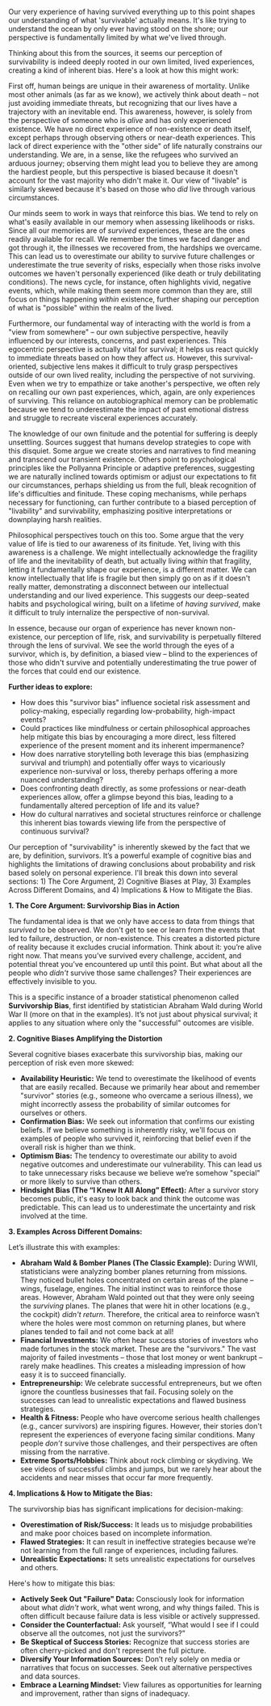 Our very experience of having survived everything up to this point shapes our understanding of what 'survivable' actually means. It's like trying to understand the ocean by only ever having stood on the shore; our perspective is fundamentally limited by what we've lived through.

Thinking about this from the sources, it seems our perception of survivability is indeed deeply rooted in our own limited, lived experiences, creating a kind of inherent bias. Here's a look at how this might work:

First off, human beings are unique in their awareness of mortality. Unlike most other animals (as far as we know), we actively think about death – not just avoiding immediate threats, but recognizing that our lives have a trajectory with an inevitable end. This awareness, however, is solely from the perspective of someone who is _alive_ and has only experienced existence. We have no direct experience of non-existence or death itself, except perhaps through observing others or near-death experiences. This lack of direct experience with the "other side" of life naturally constrains our understanding. We are, in a sense, like the refugees who survived an arduous journey; observing them might lead you to believe they are among the hardiest people, but this perspective is biased because it doesn't account for the vast majority who didn't make it. Our view of "livable" is similarly skewed because it's based on those who _did_ live through various circumstances.

Our minds seem to work in ways that reinforce this bias. We tend to rely on what's easily available in our memory when assessing likelihoods or risks. Since all our memories are of _survived_ experiences, these are the ones readily available for recall. We remember the times we faced danger and got through it, the illnesses we recovered from, the hardships we overcame. This can lead us to overestimate our ability to survive future challenges or underestimate the true severity of risks, especially when those risks involve outcomes we haven't personally experienced (like death or truly debilitating conditions). The news cycle, for instance, often highlights vivid, negative events, which, while making them seem more common than they are, still focus on things happening _within_ existence, further shaping our perception of what is "possible" within the realm of the lived.

Furthermore, our fundamental way of interacting with the world is from a "view from somewhere" – our own subjective perspective, heavily influenced by our interests, concerns, and past experiences. This egocentric perspective is actually vital for survival; it helps us react quickly to immediate threats based on how they affect _us_. However, this survival-oriented, subjective lens makes it difficult to truly grasp perspectives outside of our own lived reality, including the perspective of not surviving. Even when we try to empathize or take another's perspective, we often rely on recalling our own past experiences, which, again, are only experiences of surviving. This reliance on autobiographical memory can be problematic because we tend to underestimate the impact of past emotional distress and struggle to recreate visceral experiences accurately.

The knowledge of our own finitude and the potential for suffering is deeply unsettling. Sources suggest that humans develop strategies to cope with this disquiet. Some argue we create stories and narratives to find meaning and transcend our transient existence. Others point to psychological principles like the Pollyanna Principle or adaptive preferences, suggesting we are naturally inclined towards optimism or adjust our expectations to fit our circumstances, perhaps shielding us from the full, bleak recognition of life's difficulties and finitude. These coping mechanisms, while perhaps necessary for functioning, can further contribute to a biased perception of "livability" and survivability, emphasizing positive interpretations or downplaying harsh realities.

Philosophical perspectives touch on this too. Some argue that the very value of life is tied to our awareness of its finitude. Yet, living with this awareness is a challenge. We might intellectually acknowledge the fragility of life and the inevitability of death, but actually living _within_ that fragility, letting it fundamentally shape our experience, is a different matter. We can know intellectually that life is fragile but then simply go on as if it doesn't really matter, demonstrating a disconnect between our intellectual understanding and our lived experience. This suggests our deep-seated habits and psychological wiring, built on a lifetime of _having survived_, make it difficult to truly internalize the perspective of non-survival.

In essence, because our organ of experience has never known non-existence, our perception of life, risk, and survivability is perpetually filtered through the lens of survival. We see the world through the eyes of a survivor, which is, by definition, a biased view – blind to the experiences of those who didn't survive and potentially underestimating the true power of the forces that could end our existence.

**Further ideas to explore:**

- How does this "survivor bias" influence societal risk assessment and policy-making, especially regarding low-probability, high-impact events?
- Could practices like mindfulness or certain philosophical approaches help mitigate this bias by encouraging a more direct, less filtered experience of the present moment and its inherent impermanence?
- How does narrative storytelling both leverage this bias (emphasizing survival and triumph) and potentially offer ways to vicariously experience non-survival or loss, thereby perhaps offering a more nuanced understanding?
- Does confronting death directly, as some professions or near-death experiences allow, offer a glimpse beyond this bias, leading to a fundamentally altered perception of life and its value?
- How do cultural narratives and societal structures reinforce or challenge this inherent bias towards viewing life from the perspective of continuous survival?

Our perception of "survivability" is inherently skewed by the fact that we are, by definition, survivors. It’s a powerful example of cognitive bias and highlights the limitations of drawing conclusions about probability and risk based solely on personal experience. I'll break this down into several sections: 1) The Core Argument, 2) Cognitive Biases at Play, 3) Examples Across Different Domains, and 4) Implications & How to Mitigate the Bias.

**1. The Core Argument: Survivorship Bias in Action**

The fundamental idea is that we only have access to data from things that *survived* to be observed. We don't get to see or learn from the events that led to failure, destruction, or non-existence. This creates a distorted picture of reality because it excludes crucial information.  Think about it: you’re alive right now. That means you’ve survived every challenge, accident, and potential threat you’ve encountered up until this point. But what about all the people who *didn't* survive those same challenges? Their experiences are effectively invisible to you.

This is a specific instance of a broader statistical phenomenon called **Survivorship Bias**, first identified by statistician Abraham Wald during World War II (more on that in the examples). It’s not just about physical survival; it applies to any situation where only the "successful" outcomes are visible.

**2. Cognitive Biases Amplifying the Distortion**

Several cognitive biases exacerbate this survivorship bias, making our perception of risk even more skewed:

* **Availability Heuristic:** We tend to overestimate the likelihood of events that are easily recalled. Because we primarily hear about and remember "survivor" stories (e.g., someone who overcame a serious illness), we might incorrectly assess the probability of similar outcomes for ourselves or others.
* **Confirmation Bias:**  We seek out information that confirms our existing beliefs. If we believe something is inherently risky, we'll focus on examples of people who survived it, reinforcing that belief even if the overall risk is higher than we think.
* **Optimism Bias:** The tendency to overestimate our ability to avoid negative outcomes and underestimate our vulnerability. This can lead us to take unnecessary risks because we believe we’re somehow "special" or more likely to survive than others.
* **Hindsight Bias (The “I Knew It All Along” Effect):** After a survivor story becomes public, it's easy to look back and think the outcome was predictable. This can lead us to underestimate the uncertainty and risk involved at the time.

**3. Examples Across Different Domains:**

Let’s illustrate this with examples:

* **Abraham Wald & Bomber Planes (The Classic Example):** During WWII, statisticians were analyzing bomber planes returning from missions. They noticed bullet holes concentrated on certain areas of the plane – wings, fuselage, engines. The initial instinct was to reinforce those areas. However, Abraham Wald pointed out that they were only seeing the *surviving* planes.  The planes that were hit in other locations (e.g., the cockpit) *didn't return*. Therefore, the critical area to reinforce wasn’t where the holes were most common on returning planes, but where planes tended to fail and not come back at all!
* **Financial Investments:** We often hear success stories of investors who made fortunes in the stock market. These are the "survivors." The vast majority of failed investments – those that lost money or went bankrupt – rarely make headlines. This creates a misleading impression of how easy it is to succeed financially.
* **Entrepreneurship:**  We celebrate successful entrepreneurs, but we often ignore the countless businesses that fail. Focusing solely on the successes can lead to unrealistic expectations and flawed business strategies.
* **Health & Fitness:** People who have overcome serious health challenges (e.g., cancer survivors) are inspiring figures. However, their stories don't represent the experiences of everyone facing similar conditions. Many people *don’t* survive those challenges, and their perspectives are often missing from the narrative.
* **Extreme Sports/Hobbies:**  Think about rock climbing or skydiving. We see videos of successful climbs and jumps, but we rarely hear about the accidents and near misses that occur far more frequently.

**4. Implications & How to Mitigate the Bias:**

The survivorship bias has significant implications for decision-making:

* **Overestimation of Risk/Success:** It leads us to misjudge probabilities and make poor choices based on incomplete information.
* **Flawed Strategies:**  It can result in ineffective strategies because we’re not learning from the full range of experiences, including failures.
* **Unrealistic Expectations:** It sets unrealistic expectations for ourselves and others.

Here's how to mitigate this bias:

* **Actively Seek Out "Failure" Data:** Consciously look for information about what *didn't* work, what went wrong, and why things failed. This is often difficult because failure data is less visible or actively suppressed.
* **Consider the Counterfactual:** Ask yourself, “What would I see if I could observe all the outcomes, not just the survivors?”
* **Be Skeptical of Success Stories:**  Recognize that success stories are often cherry-picked and don't represent the full picture.
* **Diversify Your Information Sources:** Don’t rely solely on media or narratives that focus on successes. Seek out alternative perspectives and data sources.
* **Embrace a Learning Mindset:** View failures as opportunities for learning and improvement, rather than signs of inadequacy.